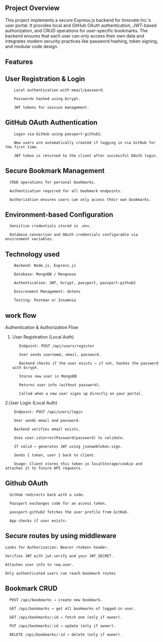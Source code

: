 ## Project Overview

This project implements a secure Express.js backend for Innovate Inc.’s user portal. It provides local and GitHub OAuth authentication, JWT-based authorization, and CRUD operations for user-specific bookmarks. The backend ensures that each user can only access their own data and integrates modern security practices like password hashing, token signing, and modular code design.

## Features

## User Registration & Login
        
        Local authentication with email/password.
        
        Passwords hashed using bcrypt.
        
        JWT tokens for session management.

## GitHub OAuth Authentication
        
        Login via GitHub using passport-github2.
        
        New users are automatically created if logging in via GitHub for the first time.
        
        JWT token is returned to the client after successful OAuth login.

## Secure Bookmark Management

      CRUD operations for personal bookmarks.
      
      Authentication required for all bookmark endpoints.
      
      Authorization ensures users can only access their own bookmarks.

## Environment-based Configuration

      Sensitive credentials stored in .env.
      
      Database connection and OAuth credentials configurable via environment variables.


## Technology used

        Backend: Node.js, Express.js
        
        Database: MongoDB / Mongoose
        
        Authentication: JWT, bcrypt, passport, passport-github2
        
        Environment Management: dotenv
        
        Testing: Postman or Insomnia

## work flow

Authentication & Authorization Flow

1. User Registration (Local Auth)

          Endpoint: POST /api/users/register
          
          User sends username, email, password.
          
          Backend checks if the user exists → if not, hashes the password with bcrypt.
          
          Stores new user in MongoDB 
          
          Returns user info (without password).
          
          Called when a new user signs up directly on your portal.

2.User Login (Local Auth)

        Endpoint: POST /api/users/login
        
        User sends email and password.
        
        Backend verifies email exists.
        
        Uses user.isCorrectPassword(password) to validate.
        
        If valid → generates JWT using jsonwebtoken.sign.
        
        Sends { token, user } back to client.
        
        Usage: Client stores this token in localStorage/cookie and attaches it to future API requests.

  ## Github OAuth


      GitHub redirects back with a code.
      
      Passport exchanges code for an access token.
      
      passport-github2 fetches the user profile from GitHub.
      
      App checks if user exists:

## Secure routes by using middleware

    Looks for Authorization: Bearer <token> header.
    
    Verifies JWT with jwt.verify and your JWT_SECRET.
    
    Attaches user info to req.user.
    
    Only authenticated users can reach bookmark routes

##  Bookmark CRUD

      POST /api/bookmarks → create new bookmark.
      
      GET /api/bookmarks → get all bookmarks of logged-in user.
      
      GET /api/bookmarks/:id → fetch one (only if owner).
      
      PUT /api/bookmarks/:id → update (only if owner).
      
      DELETE /api/bookmarks/:id → delete (only if owner).
